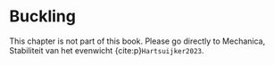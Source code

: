 # Buckling

This chapter is not part of this book. Please go directly to Mechanica, Stabiliteit van het evenwicht {cite:p}`Hartsuijker2023`.